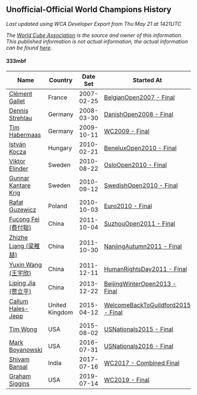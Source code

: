## Unofficial-Official World Champions History

*Last updated using WCA Developer Export from Thu May 21 at 1421UTC*

*The [World Cube Association](https://www.worldcubeassociation.org) is the source and owner of this information. This published information is not actual information, the actual information can be found [here](https://www.worldcubeassociation.org/results).*

#### 333mbf

|Name|Country|Date Set|Started At|Ended At|Days Held|  
|--|--|--|--|--|--|  
|[Clément Gallet](https://www.worldcubeassociation.org/persons/2004GALL02)|France|2007-02-25|[BelgianOpen2007 - Final](https://www.worldcubeassociation.org/competitions/BelgianOpen2007/results/all#e333mbf_f)|[DanishOpen2008 - Final](https://www.worldcubeassociation.org/competitions/DanishOpen2008/results/all#e333mbf_f)|399|  
|[Dennis Strehlau](https://www.worldcubeassociation.org/persons/2007STRE01)|Germany|2008-03-30|[DanishOpen2008 - Final](https://www.worldcubeassociation.org/competitions/DanishOpen2008/results/all#e333mbf_f)|[WC2009 - Final](https://www.worldcubeassociation.org/competitions/WC2009/results/all#e333mbf_f)|560|  
|[Tim Habermaas](https://www.worldcubeassociation.org/persons/2007HABE01)|Germany|2009-10-11|[WC2009 - Final](https://www.worldcubeassociation.org/competitions/WC2009/results/all#e333mbf_f)|[BeneluxOpen2010 - Final](https://www.worldcubeassociation.org/competitions/BeneluxOpen2010/results/all#e333mbf_f)|133|  
|[István Kocza](https://www.worldcubeassociation.org/persons/2005KOCZ01)|Hungary|2010-02-21|[BeneluxOpen2010 - Final](https://www.worldcubeassociation.org/competitions/BeneluxOpen2010/results/all#e333mbf_f)|[OsloOpen2010 - Final](https://www.worldcubeassociation.org/competitions/OsloOpen2010/results/all#e333mbf_f)|182|  
|[Viktor Elinder](https://www.worldcubeassociation.org/persons/2009ELIN01)|Sweden|2010-08-22|[OsloOpen2010 - Final](https://www.worldcubeassociation.org/competitions/OsloOpen2010/results/all#e333mbf_f)|[SwedishOpen2010 - Final](https://www.worldcubeassociation.org/competitions/SwedishOpen2010/results/all#e333mbf_f)|21|  
|[Gunnar Kantare Krig](https://www.worldcubeassociation.org/persons/2004KRIG01)|Sweden|2010-09-12|[SwedishOpen2010 - Final](https://www.worldcubeassociation.org/competitions/SwedishOpen2010/results/all#e333mbf_f)|[Euro2010 - Final](https://www.worldcubeassociation.org/competitions/Euro2010/results/all#e333mbf_f)|21|  
|[Rafał Guzewicz](https://www.worldcubeassociation.org/persons/2006GUZE01)|Poland|2010-10-03|[Euro2010 - Final](https://www.worldcubeassociation.org/competitions/Euro2010/results/all#e333mbf_f)|1 year after [Euro2010](https://www.worldcubeassociation.org/competitions/Euro2010/results/all#e333mbf_f)|365|  
|[Fucong Fei (费付聪)](https://www.worldcubeassociation.org/persons/2009FEIF01)|China|2011-10-04|[SuzhouOpen2011 - Final](https://www.worldcubeassociation.org/competitions/SuzhouOpen2011/results/all#e333mbf_f)|[NanjingAutumn2011 - Final](https://www.worldcubeassociation.org/competitions/NanjingAutumn2011/results/all#e333mbf_f)|26|  
|[Zhizhe Liang (梁稚喆)](https://www.worldcubeassociation.org/persons/2010LIAN06)|China|2011-10-30|[NanjingAutumn2011 - Final](https://www.worldcubeassociation.org/competitions/NanjingAutumn2011/results/all#e333mbf_f)|[HumanRightsDay2011 - Final](https://www.worldcubeassociation.org/competitions/HumanRightsDay2011/results/all#e333mbf_f)|42|  
|[Yuxin Wang (王宇欣)](https://www.worldcubeassociation.org/persons/2009WANG62)|China|2011-12-11|[HumanRightsDay2011 - Final](https://www.worldcubeassociation.org/competitions/HumanRightsDay2011/results/all#e333mbf_f)|[BeijingWinterOpen2013 - Final](https://www.worldcubeassociation.org/competitions/BeijingWinterOpen2013/results/all#e333mbf_f)|742|  
|[Liping Jia (贾立平)](https://www.worldcubeassociation.org/persons/2010JIAL01)|China|2013-12-22|[BeijingWinterOpen2013 - Final](https://www.worldcubeassociation.org/competitions/BeijingWinterOpen2013/results/all#e333mbf_f)|1 year after [NanjingSpring2014](https://www.worldcubeassociation.org/competitions/NanjingSpring2014/results/all#e333mbf_f)|471|  
|[Callum Hales-Jepp](https://www.worldcubeassociation.org/persons/2012HALE01)|United Kingdom|2015-04-12|[WelcomeBackToGuildford2015 - Final](https://www.worldcubeassociation.org/competitions/WelcomeBackToGuildford2015/results/all#e333mbf_f)|[USNationals2015 - Final](https://www.worldcubeassociation.org/competitions/USNationals2015/results/all#e333mbf_f)|112|  
|[Tim Wong](https://www.worldcubeassociation.org/persons/2007WONG02)|USA|2015-08-02|[USNationals2015 - Final](https://www.worldcubeassociation.org/competitions/USNationals2015/results/all#e333mbf_f)|[USNationals2016 - Final](https://www.worldcubeassociation.org/competitions/USNationals2016/results/all#e333mbf_f)|364|  
|[Mark Boyanowski](https://www.worldcubeassociation.org/persons/2014BOYA01)|USA|2016-07-31|[USNationals2016 - Final](https://www.worldcubeassociation.org/competitions/USNationals2016/results/all#e333mbf_f)|[WC2017 - Combined Final](https://www.worldcubeassociation.org/competitions/WC2017/results/all#e333mbf_c)|350|  
|[Shivam Bansal](https://www.worldcubeassociation.org/persons/2011BANS02)|India|2017-07-16|[WC2017 - Combined Final](https://www.worldcubeassociation.org/competitions/WC2017/results/all#e333mbf_c)|[WC2019 - Final](https://www.worldcubeassociation.org/competitions/WC2019/results/all#e333mbf_f)|728|  
|[Graham Siggins](https://www.worldcubeassociation.org/persons/2016SIGG01)|USA|2019-07-14|[WC2019 - Final](https://www.worldcubeassociation.org/competitions/WC2019/results/all#e333mbf_f)|Ongoing|312|  

